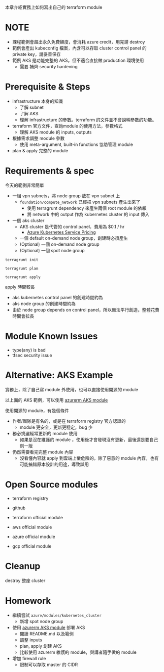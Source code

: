 本章介紹實務上如何寫出自己的 terraform module

# NOTE

- 課程範例會超出永久免費額度，會消耗 azure credit，用完請 destroy
- 範例會產出 kubeconfig 檔案，內含可以存取 cluster control panel 的 private key，請妥善保存
- 範例 AKS 是功能完整的 AKS，但不適合直接做 production 環境使用
  - 需要 補齊 security hardening 

# Prerequisite & Steps

- infrastructure 本身的知識
  - 了解 subnet
  - 了解 AKS
  - 理解 infrastructure 的參數。terraform 的文件並不會說明參數的功能。
- terraform 官方文件，查詢module 的使用方法，參數格式
  - 理解 AKS module 的 inputs, outputs
- 根據需求調整 module 參數
  - 使用 meta-argument, built-in functions 協助管理 module
- plan & apply 完整的 module

# Requirements & spec

今天的範例非常簡單

- 一組 vpn subnets，將 node group 放在 vpn subnet 上
  - `foundation/compute_network` 已經把 vpn subnets 產生出來了
    - 使用 terragrunt dependency 來產生兩個 root module 的依賴
    - 將 network 中的 output 作為 kubernetes cluster 的 input 傳入
- 一個 aks cluster
  - AKS cluster 是代管的 control panel，費用為 $0.1 / hr
    - [Azure Kubernetes Service Pricing](https://azure.microsoft.com/en-us/pricing/details/kubernetes-service?WT.mc_id=AZ-MVP-5003985)
  - 一個 default on-demand node group，創建時必須產生
  - (Optional) 一個 on-demand node group
  - (Optional) 一個 spot node group

```
terragrunt init

terragrunt plan

terragrunt apply
```

apply 時間較長
- aks kubernetes control panel 的創建時間約為
- aks node group 的創建時間約為
- 由於 node group depends on control panel，所以無法平行創造，整體花費時間會拉長

# Module Known Issues

- type(any) is bad
- tfsec security issue

# Alternative: AKS Example

實務上，除了自己寫 module 外使用，也可以直接使用開源的 module

以上面的 AKS 範例，可以使用 [azurerm AKS module](https://registry.terraform.io/modules/Azure/aks/azurerm/latest) 

使用開源的 module，有幾個條件
- 作者/團隊是有名的，或是在 terraform registry 官方認證的
  - module 更安全，更新更穩定，bug 少
- 務必挑選經常更新的 module 使用
  - 如果是沒在維護的 module ，使用後才會發現沒有更新，最後還是要自己刻一版
- 仍然需要看完完整 module 內容
  - 沒看懂內容就 apply 到雲端上蠻危險的。除了惡意的 module 內容，也有可能搞錯原本設計的用途，導致誤用

# Open Source modules

- terraform registry
- github

- terraform official module
- aws official module
- azure official module
- gcp official module

# Cleanup

destroy 整座 cluster

# Homework

- 繼續嘗試 `azure/modules/kubernetes_cluster`
  - 新增 spot node group
- 使用 [azurerm AKS module](https://registry.terraform.io/modules/Azure/aks/azurerm/latest) 部署 AKS
  - 閱讀 README.md 以及範例
  - 調整 inputs
  - plan, apply 創建 AKS
  - 比較使用 azurerm 維護的 module，與講者隨手做的 module
- 增加 firewall rule
  - 限制可以存取 master 的 CIDR
